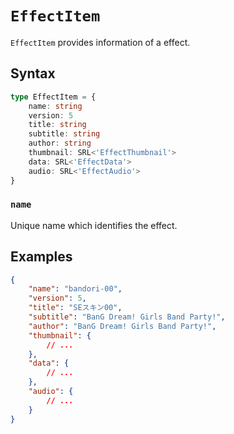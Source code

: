 # `EffectItem`

`EffectItem` provides information of a effect.

## Syntax

```ts
type EffectItem = {
    name: string
    version: 5
    title: string
    subtitle: string
    author: string
    thumbnail: SRL<'EffectThumbnail'>
    data: SRL<'EffectData'>
    audio: SRL<'EffectAudio'>
}
```

### `name`

Unique name which identifies the effect.

## Examples

```json
{
    "name": "bandori-00",
    "version": 5,
    "title": "SEスキン00",
    "subtitle": "BanG Dream! Girls Band Party!",
    "author": "BanG Dream! Girls Band Party!",
    "thumbnail": {
        // ...
    },
    "data": {
        // ...
    },
    "audio": {
        // ...
    }
}
```
